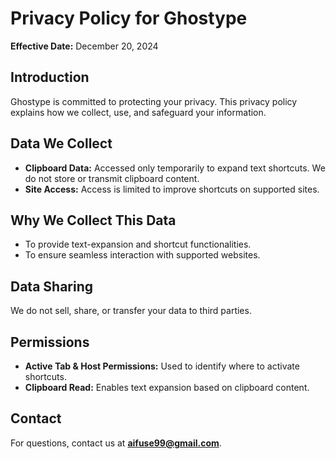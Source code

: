 # Privacy Policy for Ghostype

**Effective Date:** December 20, 2024

## Introduction
Ghostype is committed to protecting your privacy. This privacy policy explains how we collect, use, and safeguard your information.

## Data We Collect
- **Clipboard Data:** Accessed only temporarily to expand text shortcuts. We do not store or transmit clipboard content.
- **Site Access:** Access is limited to improve shortcuts on supported sites.

## Why We Collect This Data
- To provide text-expansion and shortcut functionalities.
- To ensure seamless interaction with supported websites.

## Data Sharing
We do not sell, share, or transfer your data to third parties.

## Permissions
- **Active Tab & Host Permissions:** Used to identify where to activate shortcuts.
- **Clipboard Read:** Enables text expansion based on clipboard content.

## Contact
For questions, contact us at **aifuse99@gmail.com**.
